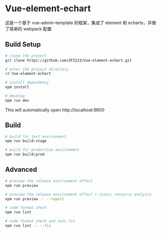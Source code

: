 # Vue-element-echart

这是一个基于 vue-admin-template 的框架，集成了 element 和 echarts，并做了简单的 webpack 配置

## Build Setup

```bash
# clone the project
git clone https://github.com/ZFZ123/Vue-element-echart.git

# enter the project directory
cd Vue-element-echart

# install dependency
npm install

# develop
npm run dev
```

This will automatically open http://localhost:9600

## Build

```bash
# build for test environment
npm run build:stage

# build for production environment
npm run build:prod
```

## Advanced

```bash
# preview the release environment effect
npm run preview

# preview the release environment effect + static resource analysis
npm run preview -- --report

# code format check
npm run lint

# code format check and auto fix
npm run lint -- --fix
```
